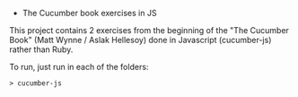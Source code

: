 * The Cucumber book exercises in JS

This project contains 2 exercises from the beginning of the "The Cucumber Book" (Matt Wynne / Aslak Hellesoy) done in Javascript (cucumber-js) rather than Ruby.

To run, just run in each of the folders:
```
> cucumber-js
```

